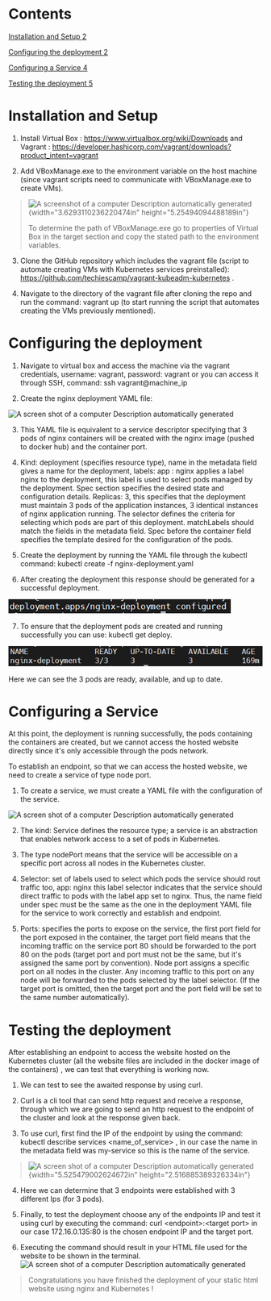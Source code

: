 
# Contents
[Installation and Setup	2](#_toc143013280)

[Configuring the deployment	2](#_toc143013281)

[Configuring a Service	4](#_toc143013282)

[Testing the deployment	5](#_toc143013283)


# Installation and Setup

1.  Install Virtual Box : <https://www.virtualbox.org/wiki/Downloads>
    and Vagrant :
    <https://developer.hashicorp.com/vagrant/downloads?product_intent=vagrant>

2.  Add VBoxManage.exe to the environment variable on the host machine
    (since vagrant scripts need to communicate with VBoxManage.exe to
    create VMs).

> ![A screenshot of a computer Description automatically
> generated](vertopal_305837dc34604516b50f0c5e98963468/media/image1.png){width="3.6293110236220474in"
> height="5.25494094488189in"}
>
> To determine the path of VBoxManage.exe go to properties of Virtual
> Box in the target section and copy the stated path to the environment
> variables.

3.  Clone the GitHub repository which includes the vagrant file (script
    to automate creating VMs with Kubernetes services preinstalled):
    <https://github.com/techiescamp/vagrant-kubeadm-kubernetes> .

4.  Navigate to the directory of the vagrant file after cloning the repo
    and run the command: vagrant up (to start running the script that
    automates creating the VMs previously mentioned).

# Configuring the deployment

1.  Navigate to virtual box and access the machine via the vagrant
    credentials, username: vagrant, password: vagrant or you can access
    it through SSH, command: ssh vagrant@machine_ip

2.  Create the nginx deployment YAML file:

![A screen shot of a computer Description automatically
generated](vertopal_305837dc34604516b50f0c5e98963468/media/image2.png)

3.  This YAML file is equivalent to a service descriptor specifying that
    3 pods of nginx containers will be created with the nginx image
    (pushed to docker hub) and the container port.

4.  Kind: deployment (specifies resource type), name in the metadata
    field gives a name for the deployment, labels: app : nginx applies a
    label nginx to the deployment, this label is used to select pods
    managed by the deployment. Spec section specifies the desired state
    and configuration details. Replicas: 3, this specifies that the
    deployment must maintain 3 pods of the application instances, 3
    identical instances of nginx application running. The selector
    defines the criteria for selecting which pods are part of this
    deployment. matchLabels should match the fields in the metadata
    field. Spec before the container field specifies the template
    desired for the configuration of the pods.

5.  Create the deployment by running the YAML file through the kubectl
    command: kubectl create -f nginx-deployment.yaml

6.  After creating the deployment this response should be generated for
    a successful deployment.

![](vertopal_305837dc34604516b50f0c5e98963468/media/image3.png)

7.  To ensure that the deployment pods are created and running
    successfully you can use: kubectl get deploy.

![](vertopal_305837dc34604516b50f0c5e98963468/media/image4.png)

Here we can see the 3 pods are ready, available, and up to date.

# Configuring a Service

At this point, the deployment is running successfully, the pods
containing the containers are created, but we cannot access the hosted
website directly since it's only accessible through the pods network.

To establish an endpoint, so that we can access the hosted website, we
need to create a service of type node port.

1.  To create a service, we must create a YAML file with the
    configuration of the service.

![A screen shot of a computer Description automatically
generated](vertopal_305837dc34604516b50f0c5e98963468/media/image5.png)

2.  The kind: Service defines the resource type; a service is an
    abstraction that enables network access to a set of pods in
    Kubernetes.

3.  The type nodePort means that the service will be accessible on a
    specific port across all nodes in the Kubernetes cluster.

4.  Selector: set of labels used to select which pods the service should
    rout traffic too, app: nginx this label selector indicates that the
    service should direct traffic to pods with the label app set to
    nginx. Thus, the name field under spec must be the same as the one
    in the deployment YAML file for the service to work correctly and
    establish and endpoint.

5.  Ports: specifies the ports to expose on the service, the first port
    field for the port exposed in the container, the target port field
    means that the incoming traffic on the service port 80 should be
    forwarded to the port 80 on the pods (target port and port must not
    be the same, but it's assigned the same port by convention). Node
    port assigns a specific port on all nodes in the cluster. Any
    incoming traffic to this port on any node will be forwarded to the
    pods selected by the label selector. (If the target port is omitted,
    then the target port and the port field will be set to the same
    number automatically).

# Testing the deployment

After establishing an endpoint to access the website hosted on the
Kubernetes cluster (all the website files are included in the docker
image of the containers) , we can test that everything is working now.

1.  We can test to see the awaited response by using curl.

2.  Curl is a cli tool that can send http request and receive a
    response, through which we are going to send an http request to the
    endpoint of the cluster and look at the response given back.

3.  To use curl, first find the IP of the endpoint by using the command:
    kubectl describe services \<name_of_service\> , in our case the name
    in the metadata field was my-service so this is the name of the
    service.

> ![A screen shot of a computer Description automatically
> generated](vertopal_305837dc34604516b50f0c5e98963468/media/image6.png){width="5.525479002624672in"
> height="2.516885389326334in"}

4.  Here we can determine that 3 endpoints were established with 3
    different Ips (for 3 pods).

5.  Finally, to test the deployment choose any of the endpoints IP and
    test it using curl by executing the command: curl
    \<endpoint\>:\<target port\> in our case 172.16.0.135:80 is the
    chosen endpoint IP and the target port.

6.  Executing the command should result in your HTML file used for the
    website to be shown in the terminal. ![A screen shot of a computer
    Description automatically
    generated](vertopal_305837dc34604516b50f0c5e98963468/media/image7.png)
> Congratulations you have finished the deployment of your static html
> website using nginx and Kubernetes !
